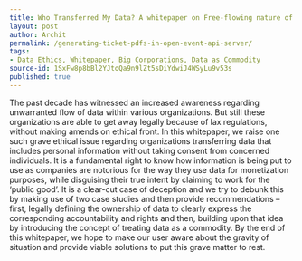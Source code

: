 ```yaml
---
title: Who Transferred My Data? A whitepaper on Free-flowing nature of data
layout: post
author: Archit
permalink: /generating-ticket-pdfs-in-open-event-api-server/
tags:
- Data Ethics, Whitepaper, Big Corporations, Data as Commodity
source-id: 1SxFw8p8bBl2YJtoQa9n9lZt5sDiYdwiJ4WSyLu9v53s
published: true
---
```


The past decade has witnessed an increased awareness regarding unwarranted flow of data within various organizations. But still these
organizations are able to get away legally because of lax regulations, without making amends on ethical front. In this whitepaper, we raise
one such grave ethical issue regarding organizations transferring data that includes personal information without taking consent from concerned individuals. It is a fundamental right to know how information is being put to use as companies are notorious for the way they use data for monetization purposes, while disguising their true intent by claiming to work for the ‘public good’. It is a clear-cut case of deception and we try to debunk this by making use of two case studies and then provide recommendations – first, legally defining the ownership of data to clearly express the corresponding accountability and rights and then, building upon that idea by introducing the concept of treating data as a commodity. By the end of this whitepaper, we hope to make our user aware about the gravity of situation and provide viable solutions to put this grave matter to rest.
